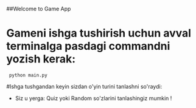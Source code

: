 ##Welcome to Game App
# Gameni ishga tushirish uchun avval terminalga pasdagi commandni yozish kerak:

```
 python main.py
```
#Ishga tushgandan keyin sizdan o'yin turini tanlashni so'raydi:

* Siz u yerga:  Quiz yoki Random so'zlarini tanlashingiz mumkin !
